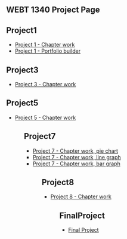 ## WEBT 1340 Project Page

 <h2>Project1</h2> 
 <ul>
        <li><a href="project1/icons.ai">Project 1 - Chapter work</a></li>
        <li><a href="project1/portfoliobuilder.ai">Project 1 - Portfolio builder</a></li>
       
 </ul> 
 
 <h2>Project3</h2>
 <ul>
       <li><a href="project3/stationary.ai">Project 3 - Chapter work</a></li>

</ul>

<h2>Project5</h2>
<ul>

   <li><a href="project5/aos-brochure.ai">Project 5 - Chapter work</a></li>
<ul>

<h2>Project7</h2>
<ul>

   <li><a href="project7/favorites-graph.ai">Project 7 - Chapter work, pie chart</a></li>
   <li><a href="project7/price-graph2.ai">Project 7 - Chapter work, line graph</a></li>
   <li><a href="project7/reasons-graph.ai">Project 7 - Chapter work, bar graph</a></li>
<ul>

<h2>Project8</h2>
<ul>

   <li><a href="project8/index.html">Project 8 - Chapter work</a></li>
<ul>


<h2>FinalProject</h2>

<ul>

   <li><a href="finalproject/index.html">Final Project</a></li>
<ul>


